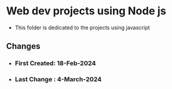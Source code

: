 # Web dev projects using Node js

- This folder is dedicated to the projects using javascript

## Changes

- ### First Created: 18-Feb-2024
- ### Last Change : 4-March-2024
